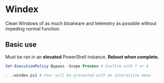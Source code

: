 # Windex

Clean Windows of as much bloatware and telemetry as possible without impeding normal function.

## Basic use

Must be ran in an **elevated** PowerShell instance. **Reboot when complete.**
```powershell
Set-ExecutionPolicy Bypass -Scope Process # Confirm with Y or A

. ./windex.ps1 # User will be presented with an interactive menu
```